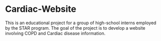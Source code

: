 # Cardiac-Website
This is an educational project for a group of high-school interns employed by the STAR program.
The goal of the project is to develop a website involving COPD and Cardiac disease information.
